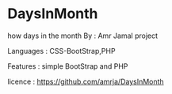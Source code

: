 # DaysInMonth
how days in the month
By : Amr Jamal
project

Languages : CSS-BootStrap,PHP

Features : simple BootStrap and PHP

licence : https://github.com/amrja/DaysInMonth
